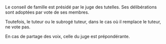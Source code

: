 Le conseil de famille est présidé par le juge des tutelles. Ses délibérations sont adoptées par vote de ses membres.

Toutefois, le tuteur ou le subrogé tuteur, dans le cas où il remplace le tuteur, ne vote pas.

En cas de partage des voix, celle du juge est prépondérante.

